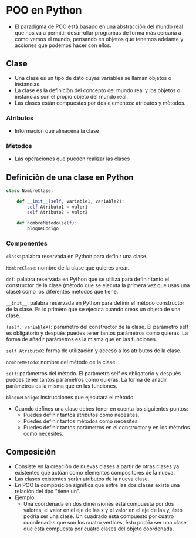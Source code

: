 # POO en Python

- El paradigma de POO està basado en una abstracciòn del mundo real que nos va a permitir desarrollar programas de forma màs cercana a como vemos el mundo, pensando en objetos que tenemos adelante y acciones que podemos hacer con ellos. 

## Clase 

- Una clase es un tipo de dato cuyas variables se llaman objetos o instancias.
- La clase es la definiciòn del concepto del mundo real y los objetos o instancias son el propio objeto del mundo real.
- Las clases estàn compuestas por dos elementos: atributos y mètodos.

### Atributos
- Informaciòn que almacena la clase

### Mètodos 
- Las operaciones que pueden realizar las clases

## Definiciòn de una clase en Python 

```Python
class NombreClase:

    def __init__(self, variable1, variable2):
        self.Atributo1 = valor1
        self.Atributo2 = valor2

    def nombreMetodo(self):
        bloqueCodigo
```
### Componentes

```class```: palabra reservada en Python para definir una clase.

```NombreClase```: nombre de la clase que quieres crear.

```def```: palabra reservada en Python que se utiliza para definir tanto el constructor de la clase (mètodo que se ejecuta la primera vez que usas una clase) como los diferentes mètodos que tiene.

```__init__```: palabra reservada en Python para definir el mètodo constructor de la clase. Es lo primero que se ejecuta cuando creas un objeto de una clase.

```(self, variableX)```: paràmetro del constructor de la clase. El paràmetro self es obligatorio y despuès puedes tener tantos paràmetros como quieras. La forma de añadir paràmetros es la misma que en las funciones.

```self.AtributoX```: forma de utilizaciòn y acceso a los atributos de la clase. 

```nombreMetodo```: nombre del mètodo de la clase. 

```self```: paràmetros del mètodo. El paràmetro self es obligatorio y despuès puedes tener tantos paràmetros como quieras. La forma de añadir paràmetros es la misma que en las funciones.

```bloqueCodigo```: instrucciones que ejecutarà el mètodo.

- Cuando defines una clase debes tener en cuenta los siguientes puntos:
    - Puedes definir tantos atributos como necesites.
    - Puedes definir tantos mètodos como necesites.
    - Puedes definir tantos paràmetros en el constructor y en los mètodos como necesites. 

## Composiciòn
- Consiste en la creaciòn de nuevas clases a partir de otras clases ya existentes que actùan como elementos compositores de la nueva.
- Las clases existentes seràn atributos de la nueva clase.
- En POO la composiciòn significa que entre las dos clases existe una relaciòn del tipo "tiene un".
- Ejemplo: 
    - Una coordenada en dos dimensiones està compuesta por dos valores, el valor en el eje de las x y el valor en el eje de las y, èsto podrìa ser una clase. Un cuadrado està compuesto por cuatro coordenadas que son los cuatro vertices, èsto podrìa ser una clase que està compuesta por cuatro clases del objeto coordenada.